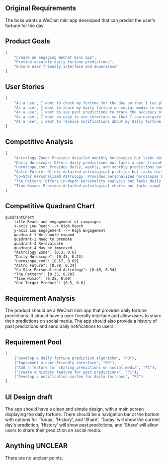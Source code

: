 ## Original Requirements
The boss wants a WeChat mini app developed that can predict the user's fortune for the day.

## Product Goals
```python
[
    "Create an engaging WeChat mini app",
    "Provide accurate daily fortune predictions",
    "Ensure user-friendly interface and experience"
]
```

## User Stories
```python
[
    "As a user, I want to check my fortune for the day so that I can plan accordingly",
    "As a user, I want to share my daily fortune on social media to engage with my friends",
    "As a user, I want to see past predictions to track the accuracy of the app",
    "As a user, I want an easy to use interface so that I can navigate the app without confusion",
    "As a user, I want to receive notifications about my daily fortune so I don't forget to check"
]
```

## Competitive Analysis
```python
[
    "Astrology Zone: Provides detailed monthly horoscopes but lacks daily predictions",
    "Daily Horoscope: Offers daily predictions but lacks a user-friendly interface",
    "Horoscope.com: Provides daily, weekly, and monthly predictions but lacks a social sharing feature",
    "Astro Future: Offers detailed astrological profiles but lacks daily predictions",
    "Co–Star Personalized Astrology: Provides personalized horoscopes but lacks a simple user interface",
    "The Pattern: Offers in-depth personality analysis but lacks daily horoscope predictions",
    "Time Nomad: Provides detailed astrological charts but lacks simplicity for casual users"
]
```

## Competitive Quadrant Chart
```mermaid
quadrantChart
    title Reach and engagement of campaigns
    x-axis Low Reach --> High Reach
    y-axis Low Engagement --> High Engagement
    quadrant-1 We should expand
    quadrant-2 Need to promote
    quadrant-3 Re-evaluate
    quadrant-4 May be improved
    "Astrology Zone": [0.3, 0.6]
    "Daily Horoscope": [0.45, 0.23]
    "Horoscope.com": [0.57, 0.69]
    "Astro Future": [0.78, 0.34]
    "Co–Star Personalized Astrology": [0.40, 0.34]
    "The Pattern": [0.35, 0.78]
    "Time Nomad": [0.25, 0.60]
    "Our Target Product": [0.5, 0.6]
```

## Requirement Analysis
The product should be a WeChat mini app that provides daily fortune predictions. It should have a user-friendly interface and allow users to share their predictions on social media. The app should also provide a history of past predictions and send daily notifications to users.

## Requirement Pool
```python
[
    ("Develop a daily fortune prediction algorithm", "P0"),
    ("Implement a user-friendly interface", "P0"),
    ("Add a feature for sharing predictions on social media", "P1"),
    ("Create a history feature for past predictions", "P1"),
    ("Develop a notification system for daily fortunes", "P2")
]
```

## UI Design draft
The app should have a clean and simple design, with a main screen displaying the daily fortune. There should be a navigation bar at the bottom with options for 'Today', 'History', and 'Share'. 'Today' will show the current day's prediction, 'History' will show past predictions, and 'Share' will allow users to share their prediction on social media.

## Anything UNCLEAR
There are no unclear points.